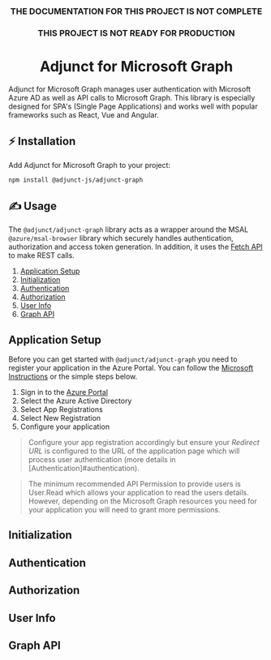 </h1><h3 align="center">THE DOCUMENTATION FOR THIS PROJECT IS NOT COMPLETE</h3>

</h1><h3 align="center">THIS PROJECT IS NOT READY FOR PRODUCTION</h3>

<h1 align="center">
  Adjunct for Microsoft Graph
</h1>

Adjunct for Microsoft Graph manages user authentication with Microsoft Azure AD as well as API calls to Microsoft Graph. This library is especially designed for SPA's (Single Page Applications) and works well with popular frameworks such as React, Vue and Angular.

## ⚡️ Installation

Add Adjunct for Microsoft Graph to your project:

```bash
npm install @adjunct-js/adjunct-graph
```

## ✍ Usage
The `@adjunct/adjunct-graph` library acts as a wrapper around the MSAL `@azure/msal-browser` library which securely handles authentication, authorization and access token generation. In addition, it uses the [Fetch API](https://developer.mozilla.org/en-US/docs/Web/API/Fetch_API) to make REST calls.

1. [Application Setup](#application-setup)
1. [Initialization](#initialization)
1. [Authentication](#authentication)
1. [Authorization](#authorization)
1. [User Info](#user-info)
1. [Graph API](#graph-api)

## Application Setup

Before you can get started with `@adjunct/adjunct-graph` you need to register your application in the Azure Portal. You can follow the [Microsoft Instructions](https://docs.microsoft.com/en-us/azure/active-directory/develop/scenario-spa-app-registration) or the simple steps below.

1. Sign in to the [Azure Portal](https://portal.azure.com/)
1. Select the Azure Active Directory
1. Select App Registrations
1. Select New Registration
1. Configure your application

> Configure your app registration accordingly but ensure your *Redirect URL* is configured to the URL of the application page which will process user authentication (more details in [Authentication]#authentication).

> The minimum recommended API Permission to provide users is User.Read which allows your application to read the users details. However, depending on the Microsoft Graph resources you need for your application you will need to grant more permissions.

## Initialization



## Authentication



## Authorization



## User Info



## Graph API


